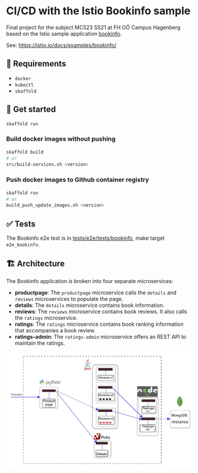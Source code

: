 # CI/CD with the Istio Bookinfo sample

Final project for the subject MC523 SS21 at FH OÖ Campus Hagenberg based on the Istio sample application [bookinfo](https://github.com/istio/istio/tree/master/samples/bookinfo).

See: <https://istio.io/docs/examples/bookinfo/>

## 📝 Requirements

- `docker`
- `kubectl`
- `skaffold`

## 🚀 Get started

```bash
skaffold run
```

### Build docker images without pushing

```bash
skaffold build
# or 
src/build-services.sh <version>
```

### Push docker images to Github container registry

```bash
skaffold run
# or
build_push_update_images.sh <version>
```

## ✅ Tests

The Bookinfo e2e test is in [tests/e2e/tests/bookinfo](https://github.com/istio/istio/tree/master/tests/e2e/tests/bookinfo), make target `e2e_bookinfo`.


## 🏗 Architecture

The Bookinfo application is broken into four separate microservices:

* **productpage**: The ``productpage`` microservice calls the ``details`` and ``reviews`` microservices to populate the page.
* **details**: The ``details`` microservice contains book information.
* **reviews**: The ``reviews`` microservice contains book reviews. It also calls the ``ratings`` microservice.
* **ratings**: The ``ratings`` microservice contains book ranking information that accompanies a book review.
* **ratings-admin**: The ``ratings-admin`` microservice offers an REST API to maintain the ratings.

![](.github/architecture.png)